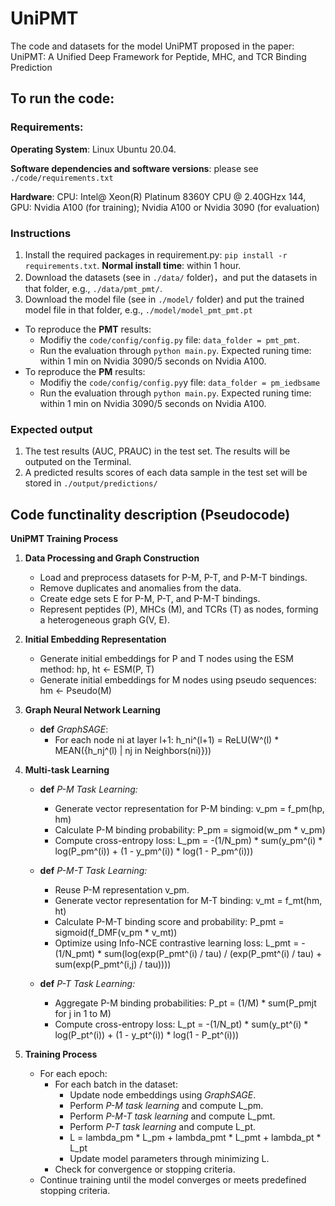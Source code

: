 # UniPMT
The code and datasets for the model UniPMT proposed in the paper: UniPMT: A Unified Deep Framework for Peptide, MHC, and TCR Binding Prediction

## To run the code:

### Requirements:

**Operating System**: Linux Ubuntu 20.04.

**Software dependencies and software versions**: please see `./code/requirements.txt`

**Hardware**: CPU: Intel@ Xeon(R) Platinum 8360Y CPU @ 2.40GHzx 144, GPU: Nvidia A100 (for training); Nvidia A100 or Nvidia 3090 (for evaluation)



### Instructions
1. Install the required packages in requirement.py: `pip install -r requirements.txt`. **Normal install time**: within 1 hour.
2. Download the datasets (see in `./data/` folder)，and put the datasets in that folder, e.g., `./data/pmt_pmt/`.
3. Download the model file (see in `./model/` folder) and put the trained model file in that folder, e.g., `./model/model_pmt_pmt.pt`
 - To reproduce the **PMT** results:
   - Modifiy the `code/config/config.py` file: `data_folder = pmt_pmt`.
   - Run the evaluation through `python main.py`. Expected runing time: within 1 min on Nvidia 3090/5 seconds on Nvidia A100.
- To reproduce the **PM** results:
  - Modifiy the `code/config/config.py`y file: `data_folder = pm_iedbsame`
  - Run the evaluation through `python main.py`. Expected runing time: within 1 min on Nvidia 3090/5 seconds on Nvidia A100.


### Expected output
1. The test results (AUC, PRAUC) in the test set. The results will be outputed on the Terminal.
2. A predicted results scores of each data sample in the test set will be stored in `./output/predictions/`




## Code functinality description (Pseudocode)

**UniPMT Training Process**

1. **Data Processing and Graph Construction**
   - Load and preprocess datasets for P-M, P-T, and P-M-T bindings.
   - Remove duplicates and anomalies from the data.
   - Create edge sets E for P-M, P-T, and P-M-T bindings.
   - Represent peptides (P), MHCs (M), and TCRs (T) as nodes, forming a heterogeneous graph G(V, E).
  
2. **Initial Embedding Representation**
   - Generate initial embeddings for P and T nodes using the ESM method:
     hp, ht <- ESM(P, T)
   - Generate initial embeddings for M nodes using pseudo sequences:
     hm <- Pseudo(M)

3. **Graph Neural Network Learning**
   - **def** _GraphSAGE_:
     - For each node ni at layer l+1:
       h_ni^(l+1) = ReLU(W^(l) * MEAN({h_nj^(l) | nj in Neighbors(ni)}))

4. **Multi-task Learning**
   - **def** _P-M Task Learning:_
     - Generate vector representation for P-M binding:
       v_pm = f_pm(hp, hm)
     - Calculate P-M binding probability:
       P_pm = sigmoid(w_pm * v_pm)
     - Compute cross-entropy loss:
       L_pm = -(1/N_pm) * sum(y_pm^(i) * log(P_pm^(i)) + (1 - y_pm^(i)) * log(1 - P_pm^(i)))

   - **def** _P-M-T Task Learning:_
     - Reuse P-M representation v_pm.
     - Generate vector representation for M-T binding:
       v_mt = f_mt(hm, ht)
     - Calculate P-M-T binding score and probability:
       P_pmt = sigmoid(f_DMF(v_pm * v_mt))
     - Optimize using Info-NCE contrastive learning loss:
       L_pmt = -(1/N_pmt) * sum(log(exp(P_pmt^(i) / tau) / (exp(P_pmt^(i) / tau) + sum(exp(P_pmt^(i,j) / tau))))

   - **def** _P-T Task Learning:_
     - Aggregate P-M binding probabilities:
       P_pt = (1/M) * sum(P_pmjt for j in 1 to M)
     - Compute cross-entropy loss:
       L_pt = -(1/N_pt) * sum(y_pt^(i) * log(P_pt^(i)) + (1 - y_pt^(i)) * log(1 - P_pt^(i)))

5. **Training Process**
   - For each epoch:
     - For each batch in the dataset:
       - Update node embeddings using _GraphSAGE_.
       - Perform _P-M task learning_ and compute L_pm.
       - Perform _P-M-T task learning_ and compute L_pmt.
       - Perform _P-T task learning_ and compute L_pt.
       - L = lambda_pm * L_pm + lambda_pmt * L_pmt + lambda_pt * L_pt
       - Update model parameters through minimizing L.
     - Check for convergence or stopping criteria.
   - Continue training until the model converges or meets predefined stopping criteria.
